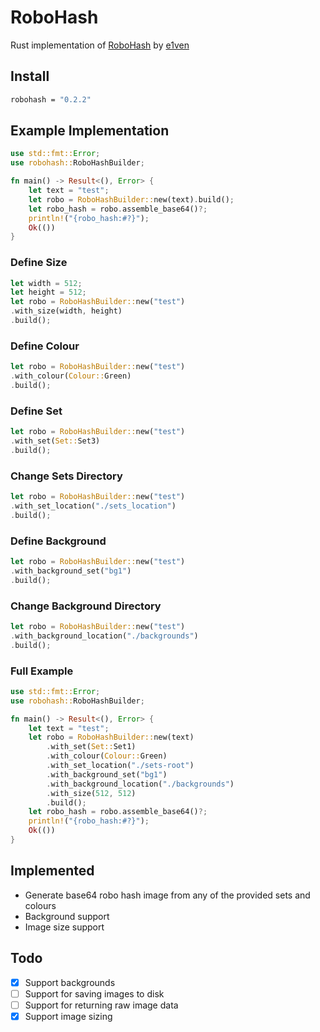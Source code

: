# RoboHash

Rust implementation of [RoboHash](https://github.com/e1ven/Robohash/) by [e1ven](https://github.com/e1ven)

## Install

```bash
robohash = "0.2.2"
```

## Example Implementation

```rust
use std::fmt::Error;
use robohash::RoboHashBuilder;

fn main() -> Result<(), Error> {
    let text = "test";
    let robo = RoboHashBuilder::new(text).build();
    let robo_hash = robo.assemble_base64()?;
    println!("{robo_hash:#?}");
    Ok(())
}
````

### Define Size

```rust
let width = 512;
let height = 512;
let robo = RoboHashBuilder::new("test")
.with_size(width, height)
.build();
```

### Define Colour

```rust
let robo = RoboHashBuilder::new("test")
.with_colour(Colour::Green)
.build();
```

### Define Set

```rust
let robo = RoboHashBuilder::new("test")
.with_set(Set::Set3)
.build();
```

### Change Sets Directory

```rust
let robo = RoboHashBuilder::new("test")
.with_set_location("./sets_location")
.build();
```

### Define Background

```rust
let robo = RoboHashBuilder::new("test")
.with_background_set("bg1")
.build();
```

### Change Background Directory

```rust
let robo = RoboHashBuilder::new("test")
.with_background_location("./backgrounds")
.build();
```

### Full Example

```rust
use std::fmt::Error;
use robohash::RoboHashBuilder;

fn main() -> Result<(), Error> {
    let text = "test";
    let robo = RoboHashBuilder::new(text)
        .with_set(Set::Set1)
        .with_colour(Colour::Green)
        .with_set_location("./sets-root")
        .with_background_set("bg1")
        .with_background_location("./backgrounds")
        .with_size(512, 512)
        .build();
    let robo_hash = robo.assemble_base64()?;
    println!("{robo_hash:#?}");
    Ok(())
}
```

## Implemented

- Generate base64 robo hash image from any of the provided sets and colours
- Background support
- Image size support

## Todo

- [x] Support backgrounds
- [ ] Support for saving images to disk
- [ ] Support for returning raw image data
- [x] Support image sizing
